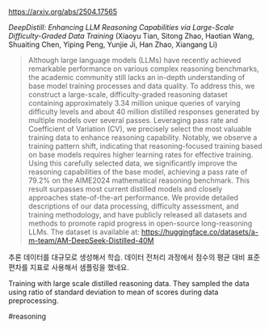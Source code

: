 https://arxiv.org/abs/2504.17565

*DeepDistill: Enhancing LLM Reasoning Capabilities via Large-Scale Difficulty-Graded Data Training* (Xiaoyu Tian, Sitong Zhao, Haotian Wang, Shuaiting Chen, Yiping Peng, Yunjie Ji, Han Zhao, Xiangang Li)

> Although large language models (LLMs) have recently achieved remarkable performance on various complex reasoning benchmarks, the academic community still lacks an in-depth understanding of base model training processes and data quality. To address this, we construct a large-scale, difficulty-graded reasoning dataset containing approximately 3.34 million unique queries of varying difficulty levels and about 40 million distilled responses generated by multiple models over several passes. Leveraging pass rate and Coefficient of Variation (CV), we precisely select the most valuable training data to enhance reasoning capability. Notably, we observe a training pattern shift, indicating that reasoning-focused training based on base models requires higher learning rates for effective training. Using this carefully selected data, we significantly improve the reasoning capabilities of the base model, achieving a pass rate of 79.2\% on the AIME2024 mathematical reasoning benchmark. This result surpasses most current distilled models and closely approaches state-of-the-art performance. We provide detailed descriptions of our data processing, difficulty assessment, and training methodology, and have publicly released all datasets and methods to promote rapid progress in open-source long-reasoning LLMs. The dataset is available at: https://huggingface.co/datasets/a-m-team/AM-DeepSeek-Distilled-40M

추론 데이터를 대규모로 생성해서 학습. 데이터 전처리 과정에서 점수의 평균 대비 표준편차를 지표로 사용해서 샘플링을 했네요.

<english>
Training with large scale distilled reasoning data. They sampled the data using ratio of standard deviation to mean of scores during data preprocessing.
</english>

#reasoning 